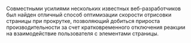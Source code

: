 Совместными усилиями нескольких известных веб-разработчиков был найден 
отличный способ оптимизации скорости отрисовки страницы при прокрутке, 
позволяющий добиться прироста производительности за счет кратковременного 
отключения реакции на взаимодействие пользователя с элементами страницы.
